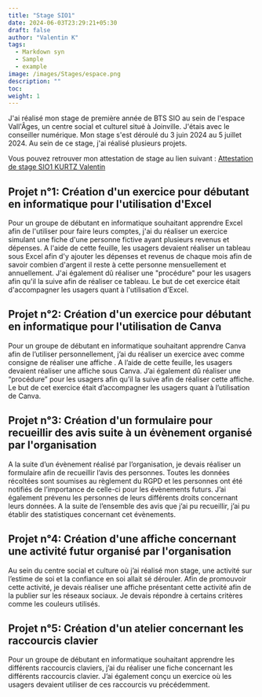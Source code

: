 ```yaml
---
title: "Stage SIO1"
date: 2024-06-03T23:29:21+05:30
draft: false
author: "Valentin K"
tags:
  - Markdown syn
  - Sample
  - example
image: /images/Stages/espace.png
description: ""
toc:
weight: 1
---
```

J'ai réalisé mon stage de première année de BTS SIO au sein de l'espace Vall'Âges, un centre social et culturel situé à Joinville. J'étais avec le conseiller numérique.
Mon stage s'est déroulé du 3 juin 2024 au 5 juillet 2024. Au sein de ce stage, j'ai réalisé plusieurs projets.

Vous pouvez retrouver mon attestation de stage au lien suivant : [Attestation de stage SIO1 KURTZ Valentin](/docs/Stage1.pdf)


## Projet n°1: Création d'un exercice pour débutant en informatique pour l'utilisation d'Excel

Pour un groupe de débutant en informatique souhaitant apprendre Excel afin de l'utiliser pour faire leurs comptes, j'ai du réaliser un exercice simulant une fiche d'une personne fictive ayant plusieurs revenus et dépenses. A l'aide de cette feuille, les usagers devaient réaliser un tableau sous Excel afin d'y ajouter les dépenses et revenus de chaque mois afin de savoir combien d'argent il reste à cette personne mensuellement et annuellement. 
J'ai également dû réaliser une "procédure" pour les usagers afin qu'il la suive afin de réaliser ce tableau.
Le but de cet exercice était d'accompagner les usagers quant à l'utilisation d'Excel.

## Projet n°2: Création d'un exercice pour débutant en informatique pour l'utilisation de Canva

Pour un groupe de débutant en informatique souhaitant apprendre Canva afin de l’utiliser personnellement, j’ai du réaliser un exercice avec comme consigne de réaliser une affiche . A l’aide de cette feuille, les usagers devaient réaliser une affiche sous Canva. J’ai également dû réaliser une “procédure” pour les usagers afin qu’il la suive afin de réaliser cette affiche. Le but de cet exercice était d’accompagner les usagers quant à l’utilisation de Canva.

## Projet n°3: Création d'un formulaire pour recueillir des avis suite à un évènement organisé par l'organisation

A la suite d’un évènement réalisé par l’organisation, je devais réaliser un formulaire afin de recueillir l’avis des personnes. Toutes les données récoltées sont soumises au règlement du RGPD et les personnes ont été notifiés de l’importance de celle-ci pour les évènements futurs. J’ai également prévenu les personnes de leurs différents droits concernant leurs données. A la suite de l’ensemble des avis que j’ai pu recueillir, j’ai pu établir des statistiques concernant cet évènements.

## Projet n°4: Création d'une affiche concernant une activité futur organisé par l'organisation

Au sein du centre social et culture où j’ai réalisé mon stage, une activité sur l’estime de soi et la confiance en soi allait sé dérouler. Afin de promouvoir cette activité, je devais réaliser une affiche présentant cette activité afin de la publier sur les réseaux sociaux. Je devais répondre à certains critères comme les couleurs utilisés.

## Projet n°5: Création d'un atelier concernant les raccourcis clavier

Pour un groupe de débutant en informatique souhaitant apprendre les différents raccourcis claviers, j’ai du réaliser une fiche concernant les différents raccourcis clavier. J’ai également conçu un exercice où les usagers devaient utiliser de ces raccourcis vu précédemment.

	

